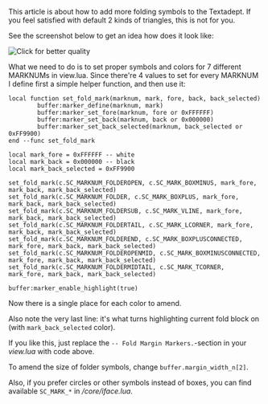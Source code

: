 This article is about how to add more folding symbols to the Textadept. If you
feel satisfied with default 2 kinds of triangles, this is not for you.

See the screenshot below to get an idea how does it look like:

![Click for better quality](https://foicica.com/wiki/more-fold-markers/file/fold.jpg)

What we need to do is to set proper symbols and colors for 7 different MARKNUMs
in view.lua. Since there're 4 values to set for every MARKNUM I define first a
simple helper function, and then use it:

    local function set_fold_mark(marknum, mark, fore, back, back_selected)
            buffer:marker_define(marknum, mark)
            buffer:marker_set_fore(marknum, fore or 0xFFFFFF)
            buffer:marker_set_back(marknum, back or 0x000000)
            buffer:marker_set_back_selected(marknum, back_selected or 0xFF9900)
    end --func set_fold_mark

    local mark_fore = 0xFFFFFF -- white
    local mark_back = 0x000000 -- black
    local mark_back_selected = 0xFF9900

    set_fold_mark(c.SC_MARKNUM_FOLDEROPEN, c.SC_MARK_BOXMINUS, mark_fore, mark_back, mark_back_selected)
    set_fold_mark(c.SC_MARKNUM_FOLDER, c.SC_MARK_BOXPLUS, mark_fore, mark_back, mark_back_selected)
    set_fold_mark(c.SC_MARKNUM_FOLDERSUB, c.SC_MARK_VLINE, mark_fore, mark_back, mark_back_selected)
    set_fold_mark(c.SC_MARKNUM_FOLDERTAIL, c.SC_MARK_LCORNER, mark_fore, mark_back, mark_back_selected)
    set_fold_mark(c.SC_MARKNUM_FOLDEREND, c.SC_MARK_BOXPLUSCONNECTED, mark_fore, mark_back, mark_back_selected)
    set_fold_mark(c.SC_MARKNUM_FOLDEROPENMID, c.SC_MARK_BOXMINUSCONNECTED, mark_fore, mark_back, mark_back_selected)
    set_fold_mark(c.SC_MARKNUM_FOLDERMIDTAIL, c.SC_MARK_TCORNER, mark_fore, mark_back, mark_back_selected)

    buffer:marker_enable_highlight(true)

Now there is a single place for each color to amend.

Also note the very last line: it's what turns highlighting current fold block on
(with `mark_back_selected` color).

If you like this, just replace the `-- Fold Margin Markers.`-section in your
*view.lua* with code above.

To amend the size of folder symbols, change `buffer.margin_width_n[2]`.

Also, if you prefer circles or other symbols instead of boxes, you can find
available `SC_MARK_*` in */core/iface.lua*.
